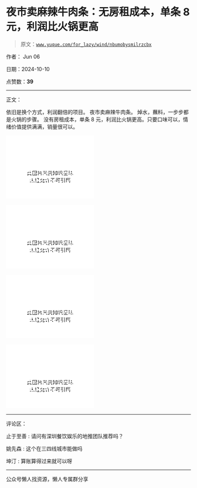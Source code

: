 # 夜市卖麻辣牛肉条：无房租成本，单条 8 元，利润比火锅更高

> 原文：[`www.yuque.com/for_lazy/wind/nbumobysmilrzcbx`](https://www.yuque.com/for_lazy/wind/nbumobysmilrzcbx)

作者： Jun 06

日期：2024-10-10

点赞数：**39**

* * *

正文：

依旧是换个方式，利润翻倍的项目。 夜市卖麻辣牛肉条。 焯水，蘸料，一步步都是火锅的步骤。
没有房租成本，单条 8 元，利润比火锅更高。只要口味可以，情绪价值提供满满，销量很可以。

![](img/c991e8780f98d092ba038fa5fe5dbcb0.png "None")

![](img/4e2407acdd8af7d4ea4a9589b8723b5b.png "None")

![](img/bf9d7dabd937bb591f7e69307bfd144c.png "None")

![](img/01b3adebd5f6d38ce3cfbed026eaf6ab.png "None")

* * *

评论区：

止于至善 : 请问有深圳餐饮娱乐的地推团队推荐吗？

姚先森 : 这个在三四线城市能做吗

坤汀 : 算账算得过来就可以呀

* * *

公众号懒人找资源，懒人专属群分享